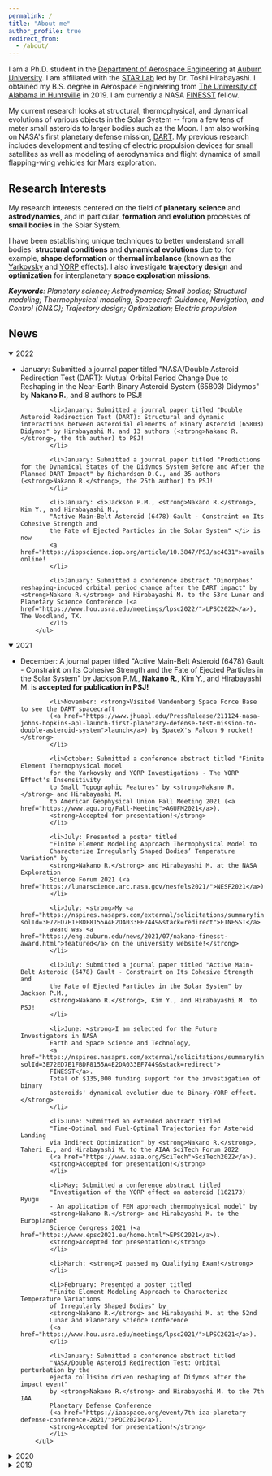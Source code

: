 ```yaml
---
permalink: /
title: "About me"
author_profile: true
redirect_from:
  - /about/
---
```


I am a Ph.D. student in the [Department of Aerospace Engineering](https://eng.auburn.edu/aero/)
at [Auburn University](http://www.auburn.edu/).
I am affiliated with the [STAR Lab](http://eng.auburn.edu/~mzh0114/index.html)
led by Dr. Toshi Hirabayashi. I obtained my B.S. degree in Aerospace Engineering from
[The University of Alabama in Huntsville](https://www.uah.edu/) in 2019. I am currently a NASA [FINESST](https://nspires.nasaprs.com/external/solicitations/summary!init.do?solId={3E72ED7E-1FBD-F815-5A4E-2DA033EF7449}&path=open) fellow.

My current research looks at structural, thermophysical, and dynamical evolutions of
various objects in the Solar System -- from a few tens of meter small asteroids to
larger bodies such as the Moon. I am also working on NASA's first planetary defense mission, [DART](https://dart.jhuapl.edu/). My previous research includes development and testing of
electric propulsion devices for small satellites as well as modeling of
aerodynamics and flight dynamics of small flapping-wing vehicles for Mars exploration.


Research Interests
---
My research interests centered on the field of **planetary science** and **astrodynamics**,
and in particular, **formation** and **evolution** processes of **small bodies**
in the Solar System.

I have been establishing unique techniques to better understand small bodies'
**structural conditions** and **dynamical evolutions** due to, for example,
**shape deformation** or **thermal imbalance** (known as the
[Yarkovsky](https://en.wikipedia.org/wiki/Yarkovsky_effect) and
[YORP](https://en.wikipedia.org/wiki/Yarkovsky%E2%80%93O%27Keefe%E2%80%93Radzievskii%E2%80%93Paddack_effect) effects).
I also investigate **trajectory design** and **optimization** for interplanetary
**space exploration missions**.

_**Keywords**: Planetary science; Astrodynamics; Small bodies; Structural modeling;
Thermophysical modeling; Spacecraft Guidance, Navigation, and Control (GN&C);
Trajectory design; Optimization; Electric propulsion_


News
---
<details open>
    <summary>2022</summary>
        <ul>
            <li>January: Submitted a journal paper titled "NASA/Double Asteroid Redirection Test (DART): Mutual Orbital Period Change Due to Reshaping in the Near-Earth Binary Asteroid System (65803) Didymos" by <strong>Nakano R.</strong>, and 8 authors to PSJ!
            </li>

            <li>January: Submitted a journal paper titled "Double Asteroid Redirection Test (DART): Structural and dynamic interactions between asteroidal elements of Binary Asteroid (65803) Didymos" by Hirabayashi M. and 13 authors (<strong>Nakano R.</strong>, the 4th author) to PSJ!  
            </li>

            <li>January: Submitted a journal paper titled "Predictions for the Dynamical States of the Didymos System Before and After the Planned DART Impact" by Richardson D.C., and 35 authors (<strong>Nakano R.</strong>, the 25th author) to PSJ!
            </li>

            <li>January: <i>Jackson P.M., <strong>Nakano R.</strong>, Kim Y., and Hirabayashi M.,
            "Active Main-Belt Asteroid (6478) Gault - Constraint on Its Cohesive Strength and
            the Fate of Ejected Particles in the Solar System" </i> is now
            <a href="https://iopscience.iop.org/article/10.3847/PSJ/ac4031">available</a> online!
            </li>

            <li>January: Submitted a conference abstract "Dimorphos' reshaping-induced orbital period change after the DART impact" by <strong>Nakano R.</strong> and Hirabayashi M. to the 53rd Lunar and Planetary Science Conference (<a href="https://www.hou.usra.edu/meetings/lpsc2022/">LPSC2022</a>), The Woodland, TX.
            </li>
        </ul>
</details>
<details open>
	<summary>2021</summary>
        <ul>
            <li>December: A journal paper titled "Active Main-Belt Asteroid (6478) Gault - Constraint on Its Cohesive Strength and
            the Fate of Ejected Particles in the Solar System" by Jackson P.M., <strong>Nakano R.</strong>, Kim Y., and Hirabayashi M.
            is <strong>accepted for publication in PSJ!</strong>
            </li>

            <li>November: <strong>Visited Vandenberg Space Force Base to see the DART spacecraft
            (<a href="https://www.jhuapl.edu/PressRelease/211124-nasa-johns-hopkins-apl-launch-first-planetary-defense-test-mission-to-double-asteroid-system">launch</a>) by SpaceX's Falcon 9 rocket!</strong>
            </li>

            <li>October: Submitted a conference abstract titled "Finite Element Thermophysical Model
            for the Yarkovsky and YORP Investigations - The YORP Effect's Insensitivity
            to Small Topographic Features" by <strong>Nakano R.</strong> and Hirabayashi M.
            to American Geophysical Union Fall Meeting 2021 (<a href="https://www.agu.org/Fall-Meeting">AGUFM2021</a>).
            <strong>Accepted for presentation!</strong>
            </li>

            <li>July: Presented a poster titled
            "Finite Element Modeling Approach Thermophysical Model to
            Characterize Irregularly Shaped Bodies’ Temperature Variation" by
            <strong>Nakano R.</strong> and Hirabayashi M. at the NASA Exploration
            Science Forum 2021 (<a href="https://lunarscience.arc.nasa.gov/nesfels2021/">NESF2021</a>).
            </li>

            <li>July: <strong>My <a href="https://nspires.nasaprs.com/external/solicitations/summary!init.do?solId=3E72ED7E1FBDF8155A4E2DA033EF7449&stack=redirect">FINESST</a>
            award was <a href="https://eng.auburn.edu/news/2021/07/nakano-finesst-award.html">featured</a> on the university website!</strong>
            </li>

            <li>July: Submitted a journal paper titled "Active Main-Belt Asteroid (6478) Gault - Constraint on Its Cohesive Strength and
            the Fate of Ejected Particles in the Solar System" by Jackson P.M.,
            <strong>Nakano R.</strong>, Kim Y., and Hirabayashi M. to PSJ!
            </li>

            <li>June: <strong>I am selected for the Future Investigators in NASA
            Earth and Space Science and Technology,
            <a href="https://nspires.nasaprs.com/external/solicitations/summary!init.do?solId=3E72ED7E1FBDF8155A4E2DA033EF7449&stack=redirect">
            FINESST</a>.
            Total of $135,000 funding support for the investigation of binary
            asteroids' dynamical evolution due to Binary-YORP effect.</strong>
            </li>

            <li>June: Submitted an extended abstract titled
            "Time-Optimal and Fuel-Optimal Trajectories for Asteroid Landing
            via Indirect Optimization" by <strong>Nakano R.</strong>, Taheri E., and Hirabayashi M. to the AIAA SciTech Forum 2022
            (<a href="https://www.aiaa.org/SciTech">SciTech2022</a>).
            <strong>Accepted for presentation!</strong>
            </li>

            <li>May: Submitted a conference abstract titled
            "Investigation of the YORP effect on asteroid (162173) Ryugu
            - An application of FEM approach thermophysical model" by
            <strong>Nakano R.</strong> and Hirabayashi M. to the Europlanet
            Science Congress 2021 (<a href="https://www.epsc2021.eu/home.html">EPSC2021</a>).
            <strong>Accepted for presentation!</strong>
            </li>

            <li>March: <strong>I passed my Qualifying Exam!</strong>
            </li>

            <li>February: Presented a poster titled
            "Finite Element Modeling Approach to Characterize Temperature Variations
            of Irregularly Shaped Bodies" by
            <strong>Nakano R.</strong> and Hirabayashi M. at the 52nd
            Lunar and Planetary Science Conference
            (<a href="https://www.hou.usra.edu/meetings/lpsc2021/">LPSC2021</a>).
            </li>

            <li>January: Submitted a conference abstract titled
            "NASA/Double Asteroid Redirection Test: Orbital perturbation by the
            ejecta collision driven reshaping of Didymos after the impact event"
            by <strong>Nakano R.</strong> and Hirabayashi M. to the 7th IAA
            Planetary Defense Conference
            (<a href="https://iaaspace.org/event/7th-iaa-planetary-defense-conference-2021/">PDC2021</a>).
            <strong>Accepted for presentation!</strong>
            </li>
        </ul>
</details>

<details>
	<summary>2020</summary>
        <ul>
            <li>December: Presented a poster titled "Dimorphos’ orbital perturbation
            induced by shape modification of Didymos after the DART impact" by
            <strong>Nakano R.</strong>, Hirabayashi M., and 10 authors
            at AGU Fall Meeting 2020
            (<a href="https://www.agu.org/Fall-Meeting-2020">AGUFM2020</a>)!
            </li>

            <li>July: <i>Hirabayashi M., <strong>Nakano R.</strong>, and 15 other
            authors, "Spin-driven evolution of asteroids’ top-shapes at fast
            and slow spins as seen from (101955) Bennu and (162173) Ryugu" </i> is now
            <a href="https://www.sciencedirect.com/science/article/pii/S0019103520303201?via%3Dihub">available</a>
            online!
            </li>

            <li>June: A journal paper titled "Spin-driven evolution of asteroids’
            top-shapes at fast and slow spins as seen from (101955) Bennu and
            (162173) Ryugu" by Hirabayashi M., <strong>Nakano R.</strong>,
            and 15 authors is <strong>accepted for publication in Icarus!</strong>
            </li>

            <li>July: Presented a poster titled "Mass-shedding Activities of
            Asteroid (3200) Phaethon Enhanced by Its Rotation" by
            <strong>Nakano R.</strong> and Hirabayashi M. at NASA Exploration
            Science Forum 2020
            (<a href="https://lunarscience.arc.nasa.gov/nesf2020/">NESF2020</a>).
            <strong>Awarded 1st place for the student poster competition!</strong>
            </li>

            <li>May: Submitted a conference abstract titled "Mass-shedding Activities
            of Asteroid (3200) Phaethon Enhanced by Its Rotation - Its Implication
            to Asteroid Pairs" by <strong>Nakano R.</strong> and Hirabayashi M.
            to the Europlanet Science Congress 2020
            (<a href="https://www.epsc2020.eu/home.html">EPSC2020</a>).
            <strong> Accepted for presentation!</strong>
            </li>

            <li>March: <i><strong>Nakano R.</strong> and Hirabayashi M.,
            "Mass-shedding Activities of Asteroid (3200) Phaethon Enhanced by
            Its Rotation"</i> is now
            <a href="https://iopscience.iop.org/article/10.3847/2041-8213/ab7d36">available</a>
            online!
            </li>

            <li>March: A journal paper titled "Mass-shedding Activities of
            Asteroid (3200) Phaethon Enhanced by Its Rotation" is <strong>
            accepted for publication in ApJL!</strong>
            </li>

            <li>January: Submitted a journal paper titled "Mass-shedding Activities
            of Asteroid (3200) Phaethon Enhanced by Its Rotation" by
            <strong>Nakano R.</strong> and Hirabayashi M. to ApJL.
            </li>

            <li>January: Submitted a conference abstract titled
            "MASS SHEDDING ACTIVITIES OF ASTEROID (3200) PHAETHON ENHANCED
            BY ITS ROTATION" by <strong>Nakano R.</strong> and Hirabayashi M.
            to the 51st Lunar and Planetary Science Conference
            (<a href="https://www.hou.usra.edu/meetings/lpsc2020/">LPSC2020</a>),
            The Woodland, TX. <strong>Accepted for presentation!</strong>
            (Cancelled due to COVID19 outbreak)
            </li>
        </ul>
</details>

<details>
	<summary>2019</summary>
      <ul>
        <li>August: <strong>Started my Ph.D. program</strong> in the Department of
            Aerospace Engineering at Auburn University and <strong>joined the STAR Lab</strong>
            led by Dr. Toshi Hirabayashi!
            </li>
        <li>May: Graduated from The University of Alabama in Huntsville
            with highest honor. I would like to thank my undergraduate research
            advisors, Dr. Gabe Xu and Dr. Chang-kwon Kang, whose guidance and
            support were invaluable to me during my 3 years at UAH!
            </li>
        </ul>
</details>
